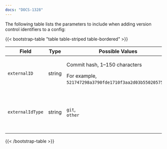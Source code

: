 ```yaml
---
docs: "DOCS-1328"
---
```


The following table lists the parameters to include when adding version control identifiers to a config:


{{< bootstrap-table "table table-striped table-bordered" >}}

| Field            | Type   | Possible&nbsp;Values                                                                                | <div style="width:400px">Description<div>                                                                                                                                  | Required | Default&nbsp;value |
|------------------|--------|-----------------------------------------------------------------------------------------------------|----------------------------------------------------------------------------------------------------------------------------------------------------------------------------|----------|--------------------|
| `externalID`     | string | <p>Commit hash, 1–150 characters<p></p>For example, `521747298a3790fde1710f3aa2d03b55020575aa`.</p> | <p>The commit hash.</p>                                                                                                                                                    | No       | `null`             |
| `externalIdType` | string | `git`,<br>`other`                                                                                   | <p>The type of commit that was used for the config update.</p> <p>If the `externalID` isn't specified, the `externalIdType` reverts automatically to `other`.<p> | No       | `other`            |

{{< /bootstrap-table >}}

